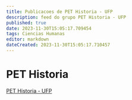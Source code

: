 ```yaml
---
title: Publicacoes de PET Historia - UFP 
description: feed do grupo PET Historia - UFP
published: true
date: 2023-11-30T15:05:17.709454
tags: Ciencias Humanas
editor: markdown
dateCreated: 2023-11-30T15:05:17.710457
---
```


# PET Historia
[PET Historia - UFP](/grupo/59PETHistoriaUFP)
